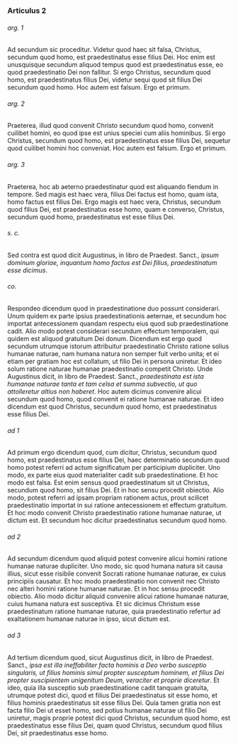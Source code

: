 ### Articulus 2

###### arg. 1
Ad secundum sic proceditur. Videtur quod haec sit falsa, Christus, secundum quod homo, est praedestinatus esse filius Dei. Hoc enim est unusquisque secundum aliquod tempus quod est praedestinatus esse, eo quod praedestinatio Dei non fallitur. Si ergo Christus, secundum quod homo, est praedestinatus filius Dei, videtur sequi quod sit filius Dei secundum quod homo. Hoc autem est falsum. Ergo et primum.

###### arg. 2
Praeterea, illud quod convenit Christo secundum quod homo, convenit cuilibet homini, eo quod ipse est unius speciei cum aliis hominibus. Si ergo Christus, secundum quod homo, est praedestinatus esse filius Dei, sequetur quod cuilibet homini hoc conveniat. Hoc autem est falsum. Ergo et primum.

###### arg. 3
Praeterea, hoc ab aeterno praedestinatur quod est aliquando fiendum in tempore. Sed magis est haec vera, filius Dei factus est homo, quam ista, homo factus est filius Dei. Ergo magis est haec vera, Christus, secundum quod filius Dei, est praedestinatus esse homo, quam e converso, Christus, secundum quod homo, praedestinatus est esse filius Dei.

###### s. c.
Sed contra est quod dicit Augustinus, in libro de Praedest. Sanct., *ipsum dominum gloriae, inquantum homo factus est Dei filius, praedestinatum esse dicimus*.

###### co.
Respondeo dicendum quod in praedestinatione duo possunt considerari. Unum quidem ex parte ipsius praedestinationis aeternae, et secundum hoc importat antecessionem quandam respectu eius quod sub praedestinatione cadit. Alio modo potest considerari secundum effectum temporalem, qui quidem est aliquod gratuitum Dei donum. Dicendum est ergo quod secundum utrumque istorum attribuitur praedestinatio Christo ratione solius humanae naturae, nam humana natura non semper fuit verbo unita; et ei etiam per gratiam hoc est collatum, ut filio Dei in persona uniretur. Et ideo solum ratione naturae humanae praedestinatio competit Christo. Unde Augustinus dicit, in libro de Praedest. Sanct., *praedestinata est ista humanae naturae tanta et tam celsa et summa subvectio, ut quo attolleretur altius non haberet*. Hoc autem dicimus convenire alicui secundum quod homo, quod convenit ei ratione humanae naturae. Et ideo dicendum est quod Christus, secundum quod homo, est praedestinatus esse filius Dei.

###### ad 1
Ad primum ergo dicendum quod, cum dicitur, Christus, secundum quod homo, est praedestinatus esse filius Dei, haec determinatio secundum quod homo potest referri ad actum significatum per participium dupliciter. Uno modo, ex parte eius quod materialiter cadit sub praedestinatione. Et hoc modo est falsa. Est enim sensus quod praedestinatum sit ut Christus, secundum quod homo, sit filius Dei. Et in hoc sensu procedit obiectio. Alio modo, potest referri ad ipsam propriam rationem actus, prout scilicet praedestinatio importat in sui ratione antecessionem et effectum gratuitum. Et hoc modo convenit Christo praedestinatio ratione humanae naturae, ut dictum est. Et secundum hoc dicitur praedestinatus secundum quod homo.

###### ad 2
Ad secundum dicendum quod aliquid potest convenire alicui homini ratione humanae naturae dupliciter. Uno modo, sic quod humana natura sit causa illius, sicut esse risibile convenit Socrati ratione humanae naturae, ex cuius principiis causatur. Et hoc modo praedestinatio non convenit nec Christo nec alteri homini ratione humanae naturae. Et in hoc sensu procedit obiectio. Alio modo dicitur aliquid convenire alicui ratione humanae naturae, cuius humana natura est susceptiva. Et sic dicimus Christum esse praedestinatum ratione humanae naturae, quia praedestinatio refertur ad exaltationem humanae naturae in ipso, sicut dictum est.

###### ad 3
Ad tertium dicendum quod, sicut Augustinus dicit, in libro de Praedest. Sanct., *ipsa est illa ineffabiliter facta hominis a Deo verbo susceptio singularis, ut filius hominis simul propter susceptum hominem, et filius Dei propter suscipientem unigenitum Deum, veraciter et proprie diceretur*. Et ideo, quia illa susceptio sub praedestinatione cadit tanquam gratuita, utrumque potest dici, quod et filius Dei praedestinatus sit esse homo, et filius hominis praedestinatus sit esse filius Dei. Quia tamen gratia non est facta filio Dei ut esset homo, sed potius humanae naturae ut filio Dei uniretur, magis proprie potest dici quod Christus, secundum quod homo, est praedestinatus esse filius Dei, quam quod Christus, secundum quod filius Dei, sit praedestinatus esse homo.


